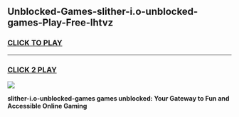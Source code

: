 
## Unblocked-Games-slither-i.o-unblocked-games-Play-Free-lhtvz
<h3>
<a href="https://premium76.site?title=slither-i.o-unblocked-games&ref=10A">CLICK TO PLAY</a></h3>
<hr>

<h3>
<a href="https://premium76.site?title=slither-i.o-unblocked-games&ref=10A">CLICK 2 PLAY</a>
  
</h3>

<a href="https://premium76.site?title=slither-i.o-unblocked-games&ref=10A"><img src="https://clearcache.store/games.png"></a>


**slither-i.o-unblocked-games games unblocked: Your Gateway to Fun and Accessible Online Gaming**
